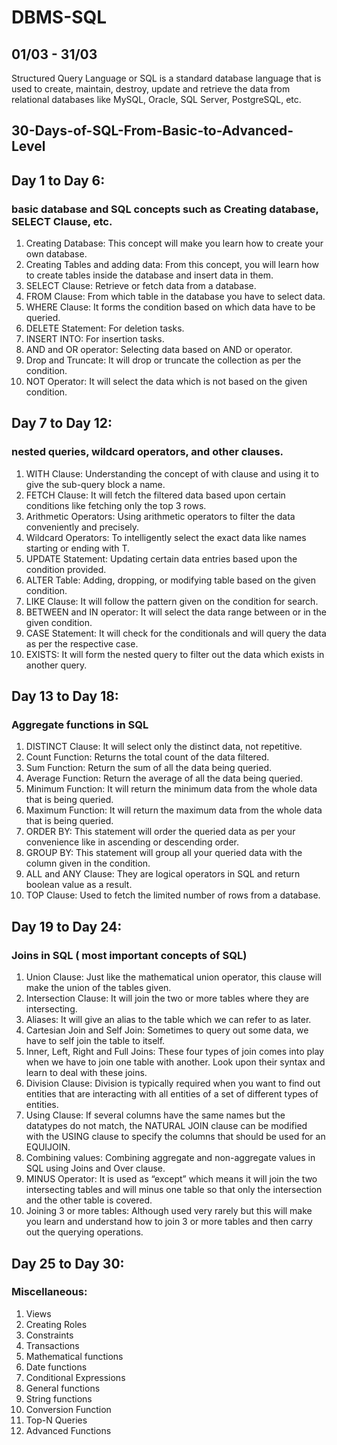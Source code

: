 # DBMS-SQL
## 01/03 - 31/03

Structured Query Language or SQL is a standard database language that is used to create, maintain, destroy, update and retrieve the data from relational databases like MySQL, Oracle, SQL Server, PostgreSQL, etc.

## 30-Days-of-SQL-From-Basic-to-Advanced-Level


## Day 1 to Day 6:
### basic database and SQL concepts such as Creating database, SELECT Clause, etc. 

1)  Creating Database: This concept will make you learn how to create your own database.
2)  Creating Tables and adding data: From this concept, you will learn how to create tables inside the database and insert data in them.
3)  SELECT Clause: Retrieve or fetch data from a database.
4)  FROM Clause: From which table in the database you have to select data.
5)  WHERE Clause: It forms the condition based on which data have to be queried.
6)  DELETE Statement: For deletion tasks.
7)  INSERT INTO: For insertion tasks.
8)  AND and OR operator: Selecting data based on AND or operator.
9)  Drop and Truncate: It will drop or truncate the collection as per the condition.
10) NOT Operator: It will select the data which is not based on the given condition.


## Day 7 to Day 12:
### nested queries, wildcard operators, and other clauses.

1)  WITH Clause: Understanding the concept of with clause and using it to give the sub-query block a name.
2)  FETCH Clause: It will fetch the filtered data based upon certain conditions like fetching only the top 3 rows.
3)  Arithmetic Operators: Using arithmetic operators to filter the data conveniently and precisely.
4)  Wildcard Operators: To intelligently select the exact data like names starting or ending with T.
5)  UPDATE Statement:  Updating certain data entries based upon the condition provided.
6)  ALTER Table: Adding, dropping, or modifying table based on the given condition.
7)  LIKE Clause: It will follow the pattern given on the condition for search.
8)  BETWEEN and IN operator:  It will select the data range between or in the given condition.
9)  CASE Statement: It will check for the conditionals and will query the data as per the respective case.
10) EXISTS: It will form the nested query to filter out the data which exists in another query.

## Day 13 to Day 18:
### Aggregate functions in SQL

1)  DISTINCT Clause: It will select only the distinct data, not repetitive.
2)  Count Function: Returns the total count of the data filtered.
3)  Sum Function: Return the sum of all the data being queried.
4)  Average Function: Return the average of all the data being queried.
5)  Minimum Function: It will return the minimum data from the whole data that is being queried.
6)  Maximum Function: It will return the maximum data from the whole data that is being queried.
7)  ORDER BY: This statement will order the queried data as per your convenience like in ascending or descending order.
8)  GROUP BY: This statement will group all your queried data with the column given in the condition.
9)  ALL and ANY Clause: They are logical operators in SQL and return boolean value as a result.
10) TOP Clause: Used to fetch the limited number of rows from a database.


## Day 19 to Day 24:
### Joins in SQL ( most important concepts of SQL) 

1)  Union Clause: Just like the mathematical union operator, this clause will make the union of the tables given.
2)  Intersection Clause: It will join the two or more tables where they are intersecting.
3)  Aliases: It will give an alias to the table which we can refer to as later.
4)  Cartesian Join and Self Join: Sometimes to query out some data, we have to self join the table to itself.
5)  Inner, Left, Right and Full Joins: These four types of join comes into play when we have to join one table with another. Look upon their syntax and learn to deal with these joins.
6)  Division Clause: Division is typically required when you want to find out entities that are interacting with all entities of a set of different types of entities.
7)  Using Clause: If several columns have the same names but the datatypes do not match, the NATURAL JOIN clause can be modified with the USING clause to specify the columns that should be used for an EQUIJOIN.
8)  Combining values: Combining aggregate and non-aggregate values in SQL using Joins and Over clause.
9)  MINUS Operator: It is used as “except” which means it will join the two intersecting tables and will minus one table so that only the intersection and the other table is covered.
10) Joining 3 or more tables: Although used very rarely but this will make you learn and understand how to join 3 or more tables and then carry out the querying operations.


## Day 25 to Day 30:
### Miscellaneous: 

1)  Views
2)  Creating Roles
3)  Constraints
4)  Transactions
5)  Mathematical functions
6)  Date functions
7)  Conditional Expressions
8)  General functions 
9)  String functions
10) Conversion Function
11) Top-N Queries
12) Advanced Functions



